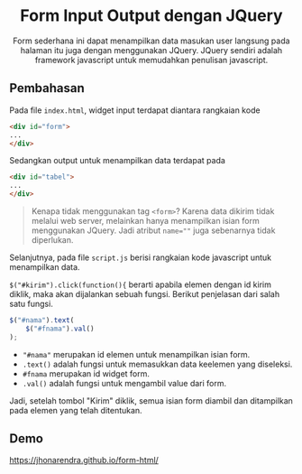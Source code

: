 <h1 align="center">Form Input Output dengan JQuery</h1>

<p align="center">Form sederhana ini dapat menampilkan data masukan user langsung pada halaman itu juga dengan menggunakan JQuery. JQuery sendiri adalah framework javascript untuk memudahkan penulisan javascript.</p>

## Pembahasan

Pada file `index.html`, widget input terdapat diantara rangkaian kode
```html
<div id="form">
...
</div>
```
Sedangkan output untuk menampilkan data terdapat pada
```html
<div id="tabel">
...
</div>
```

> Kenapa tidak menggunakan tag `<form>`? Karena data dikirim tidak melalui web server, melainkan hanya menampilkan isian form menggunakan JQuery. Jadi atribut `name=""` juga sebenarnya tidak diperlukan.

Selanjutnya, pada file `script.js` berisi rangkaian kode javascript untuk menampilkan data.

`$("#kirim").click(function(){` berarti apabila elemen dengan id kirim diklik, maka akan dijalankan sebuah fungsi. Berikut penjelasan dari salah satu fungsi.

```javascript
$("#nama").text(
	$("#fnama").val()
);
```
- `"#nama"` merupakan id elemen untuk menampilkan isian form.
- `.text()` adalah fungsi untuk memasukkan data keelemen yang diseleksi.
- `#fnama` merupakan id widget form.
- `.val()` adalah fungsi untuk mengambil value dari form.

Jadi, setelah tombol "Kirim" diklik, semua isian form diambil dan ditampilkan pada elemen yang telah ditentukan.

## Demo

https://jhonarendra.github.io/form-html/
